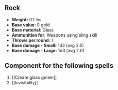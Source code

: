 ## Rock
- **Weight:** 0.1 lbs
- **Base value:** 0 gold
- **Base material:** Glass
- **Ammunition for:** Weapons using sling skill
- **Throws per round:** 1
- **Base damage - Small:** 1d3 (avg 2.0)
- **Base damage - Large:** 1d3 (avg 2.0)
## Component for the following spells
1. [[Create glass golem]]
2. [[Invisibility]]
